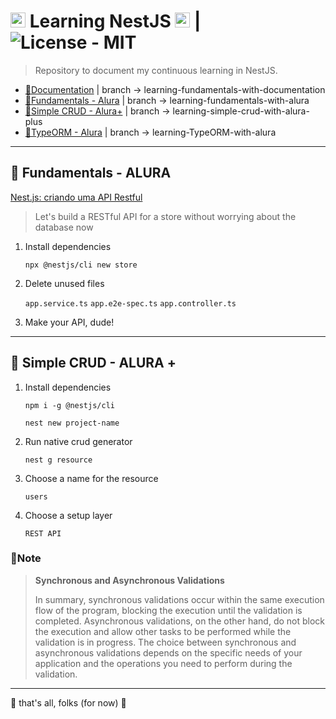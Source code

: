 # <img src="https://docs.nestjs.com/assets/logo-small.svg" width="24" alt="NestJS logo"> Learning NestJS <img src="https://docs.nestjs.com/assets/logo-small.svg" width="24" alt="NestJS logo"> | ![License - MIT](https://img.shields.io/badge/License-MIT-orange)

> Repository to document my continuous learning in NestJS.

* [📒Documentation](https://docs.nestjs.com/) | branch → learning-fundamentals-with-documentation
* [📘Fundamentals - Alura](https://cursos.alura.com.br/course/nestjs-criando-api-resftul) | branch → learning-fundamentals-with-alura
* [📙Simple CRUD - Alura+](https://www.youtube.com/watch?v=YHpG6t91oW8) | branch → learning-simple-crud-with-alura-plus
* [📗TypeORM - Alura](https://cursos.alura.com.br/course/nest-js-typeorm) | branch → learning-TypeORM-with-alura

____

## 📘 Fundamentals - ALURA

[Nest.js: criando uma API Restful](https://cursos.alura.com.br/course/nestjs-criando-api-resftul)

> Let's build a RESTful API for a store without worrying about the database now

1. Install dependencies

    `npx @nestjs/cli new store`

2. Delete unused files

    `app.service.ts`
    `app.e2e-spec.ts`
    `app.controller.ts`
3. Make your API, dude!

____

## 📙 Simple CRUD - ALURA +

1. Install dependencies

    `npm i -g @nestjs/cli`

    `nest new project-name`
2. Run native crud generator

    `nest g resource`
3. Choose a name for the resource

    `users`
4. Choose a setup layer

    `REST API`

### 🔎Note

> **Synchronous and Asynchronous Validations**
>
>In summary, synchronous validations occur within the same execution flow of the program, blocking the execution until the validation is completed. Asynchronous validations, on the other hand, do not block the execution and allow other tasks to be performed while the validation is in progress. The choice between synchronous and asynchronous validations depends on the specific needs of your application and the operations you need to perform during the validation.
____
🐖 that's all, folks (for now) 🐖

